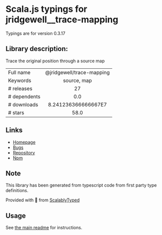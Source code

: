 
# Scala.js typings for jridgewell__trace-mapping

Typings are for version 0.3.17

## Library description:
Trace the original position through a source map

|                    |                 |
| ------------------ | :-------------: |
| Full name          | @jridgewell/trace-mapping |
| Keywords           | source, map |
| # releases         | 27 |
| # dependents       | 0.0 |
| # downloads        | 8.241236366666667E7 |
| # stars            | 58.0 |

## Links
- [Homepage](https://github.com/jridgewell/trace-mapping#readme)
- [Bugs](https://github.com/jridgewell/trace-mapping/issues)
- [Repository](https://github.com/jridgewell/trace-mapping)
- [Npm](https://www.npmjs.com/package/%40jridgewell%2Ftrace-mapping)
    


## Note
This library has been generated from typescript code from first party type definitions.

Provided with :purple_heart: from [ScalablyTyped](https://github.com/oyvindberg/ScalablyTyped)

## Usage
See [the main readme](../../readme.md) for instructions.


